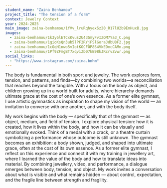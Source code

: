 ```yaml
---
student_name: "Zaina Benhamou"
project_title: "The tension of a form"
context: Jewelry Context
year: 2024-2025
main_image: zaina-benhamou/1fVv_lruRqhyexSz20_R17lU2b9EmHuxB.jpg
images:
  - zaina-benhamou/1k3y6lETCxKvus2U43GmyFvIZOM7Ya3_C.png
  - zaina-benhamou/1gioKsQn3ub5lPF2RYjFSlGoraJdbU8F2.jpg
  - zaina-benhamou/1cGqH1nwo5vIotKOCFOP8S4VkEDmcCAMn.png
  - zaina-benhamou/1Pf9ZFmgBT7xqviZb07kB98kJRcrvZvwr.png
social_links:
  - "https://www.instagram.com/zaina.bnhm"
---
```

The body is fundamental in both sport and jewelry. The work explores form, tension, and patterns, and finds—by combining two worlds—a reconciliation that reaches beyond the tangible. With a focus on the body as object, and children growing up in a world built for adults, where hierarchy demands ultimate grace at the cost of one’s own essence. As a former elite gymnast, I use artistic gymnastics as inspiration to shape my vision of the world — an invitation to converse with one another, and with the body itself. 

My work begins with the body — specifically that of the gymnast — as object, medium, and field of tension. I explore physical tension: how it is created, how it lives within the body, and how it can be visually and emotionally evoked. Think of a medal with a crack, or a theatre curtain symbolizing a performance whose outcome is still unknown. The gymnast becomes an exhibition: a body shown, judged, and shaped into ultimate grace, often at the cost of its own essence. As a former elite gymnast, I reflect on this experience and connect it with my training in jewellery art, where I learned the value of the body and how to translate ideas into material. By combining jewellery, video, and performance, a dialogue emerges between body, tension, and object. My work invites a conversation about what is visible and what remains hidden — about control, expectation, and the fragile line between strength and fragility.
